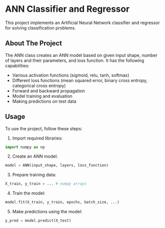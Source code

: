 # ANN Classifier and Regressor

This project implements an Artificial Neural Network classifier and regressor for solving classification problems.

## About The Project

The ANN class creates an ANN model based on given input shape, number of layers and their parameters, and loss function. It has the following capabilities:

- Various activation functions (sigmoid, relu, tanh, softmax)
- Different loss functions (mean squared error, binary cross entropy, categorical cross entropy)
- Forward and backward propagation
- Model training and evaluation 
- Making predictions on test data

## Usage

To use the project, follow these steps:

1. Import required libraries:

```python
import numpy as np
```

2. Create an ANN model:

```python
model = ANN(input_shape, layers, loss_function)
``` 

3. Prepare training data:

```python
X_train, y_train = ... # numpy arrays  
```

4. Train the model: 

```python
model.fit(X_train, y_train, epochs, batch_size, ...)
```

5. Make predictions using the model:

```python
y_pred = model.predict(X_test)
```
